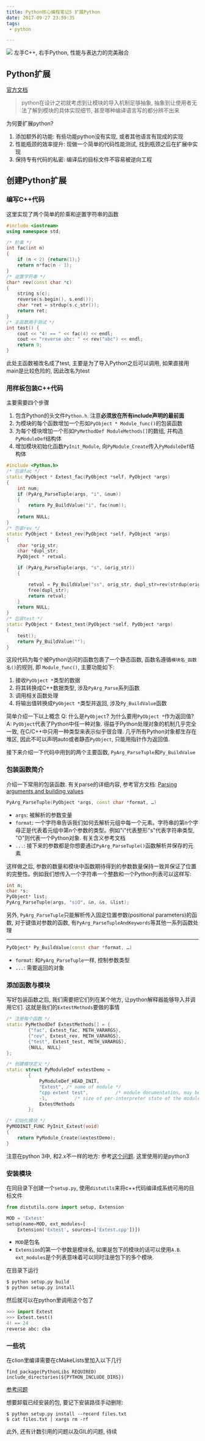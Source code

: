 ```yaml
---
title: Python核心编程笔记5 扩展Python
date: 2017-09-27 23:59:35
tags:
 - python

---
```


![](https://my-imgshare.oss-cn-shenzhen.aliyuncs.com/46228691_p0.jpg)
左手C++, 右手Python, 性能与表达力的完美融合
<!--more-->

## Python扩展
[官方文档](https://docs.python.org/3/extending/extending.html)

> python在设计之初就考虑到让模块的导入机制足够抽象, 抽象到让使用者无法了解到模块的具体实现细节, 甚至哪种编译语言写的都分辨不出来

为何要扩展python?

1. 添加额外的功能: 有些功能python没有实现, 或者其他语言有现成的实现
2. 性能瓶颈的效率提升: 现做一个简单的代码性能测试, 找到瓶颈之后在扩展中实现
3. 保持专有代码的私密: 编译后的目标文件不容易被逆向工程

## 创建Python扩展
### 编写C++代码
这里实现了两个简单的阶乘和逆置字符串的函数
```c++
#include <iostream>
using namespace std;

/* 阶乘 */
int fac(int n)
{
    if (n < 2) {return(1);}
    return n*fac(n - 1);
}
/* 逆置字符串 */
char* rev(const char *c)
{
    string s(c);
    reverse(s.begin(), s.end());
    char *ret = strdup(s.c_str());
    return ret;
}
/* 主函数用于测试 */
int test() {
    cout << "4! == " << fac(4) << endl;
    cout << "reverse abc: " << rev("abc") << endl;
    return 0;
}
```
此处主函数被改名成了test, 主要是为了导入Python之后可以调用, 如果直接用main是比较危险的, 因此改名为test

### 用样板包装C++代码
主要需要四个步骤

1. 包含Python的头文件`Python.h`. 注意**必须放在所有include声明的最前面**
2. 为模块的每个函数增加一个形如`PyObject * Module_func()`的包装函数
3. 为每个模块增加一个形如`PyMethodDef ModuleMethods[]`的数组, 并构造`PyModuleDef`结构体
4. 增加模块初始化函数`PyInit_Module`, 向`PyModule_Create`传入`PyModuleDef`结构体

```c++
#include <Python.h>
/* 包装fac */
static PyObject * Extest_fac(PyObject *self, PyObject *args)
{
    int num;
    if (PyArg_ParseTuple(args, "i", &num))
    {
        return Py_BuildValue("i", fac(num));
    }
    return NULL;
}
/* 包装rev */
static PyObject * Extest_rev(PyObject *self, PyObject *args)
{
    char *orig_str;
    char *dupl_str;
    PyObject * retval;

    if (PyArg_ParseTuple(args, "s", &orig_str))
    {

        retval = Py_BuildValue("ss", orig_str, dupl_str=rev(strdup(orig_str)));
        free(dupl_str);
        return retval;
    }
    return NULL;
}
/* 包装test */
static PyObject * Extest_test(PyObject *self, PyObject *args)
{
    test();
    return Py_BuildValue("");
}
```
这段代码为每个被Python访问的函数包裹了一个静态函数, 函数名遵循`模块名_函数名()`的规则, 即 `Module_func()`, 主要功能如下:

1. 接收`PyObject *`类型的数据
2. 将其转换成C++数据类型, 涉及`PyArg_Parse`系列函数
3. 调用相关函数处理
4. 将输出值转换成`PyObject *`类型并返回, 涉及`Py_BuildValue`函数

简单介绍一下以上概念
Q: 什么是`PyObject`? 为什么要用`PyObject *`作为返回值?
A: `PyObject`代表了Python中任一种对象. 得益于Python处理对象的机制几乎完全一致, 在C/C++中只用一种类型来表示似乎很合理. 几乎所有Python对象都生存在堆区, 因此不可以声明auto或者静态`PyObject`, 只能用指针作为返回值.

接下来介绍一下代码中用到的两个主要函数, `PyArg_ParseTuple`和`Py_BuildValue`

### 包装函数简介
介绍一下常用的包装函数. 有关parse的详细内容, 参考官方文档: [Parsing arguments and building values](https://docs.python.org/3/c-api/arg.html)
```c++
PyArg_ParseTuple(PyObject *args, const char *format, …)
```
 - `args`: 被解析的参数变量
 - `format`: 一个字符串告诉我们如何去解析元组中每一个元素。字符串的第n个字母正是代表着元组中第n个参数的类型。例如"i"代表整形"s"代表字符串类型, "O"则代表一个Python对象. 有关含义参考文档
 - `...`: 接下来的参数都是你想要通过`PyArg_ParseTuple()`函数解析并保存的元素

这样做之后, 参数的数量和模块中函数期待得到的参数数量保持一致并保证了位置的完整性。例如我们想传入一个字符串一个整数和一个Python列表可以这样写:
```c++
int n;
char *s;
PyObject* list;
PyArg_ParseTuple(args, "siO", &n, &s, &list);
```

另外, `PyArg_ParseTuple`只能解析传入固定位置参数(positional parameters)的函数, 对于键值对参数的函数, 有`PyArg_ParseTupleAndKeywords`等其他一系列函数处理

---

```c++
PyObject* Py_BuildValue(const char *format, …)
```
 - `format`: 和`PyArg_ParseTuple`一样, 控制参数类型
 - `...`: 需要返回的对象

### 添加函数与模块
写好包装函数之后, 我们需要把它们列在某个地方, 让python解释器能够导入并调用它们. 这就是我们的`ExtestMethods`要做的事情
```c++
/* 注册每个函数 */
static PyMethodDef ExtestMethods[] = {
        {"fac", Extest_fac, METH_VARARGS},
        {"rev", Extest_rev, METH_VARARGS},
        {"test", Extest_test, METH_VARARGS},
        {NULL, NULL}
};

/* 创建模块定义 */
static struct PyModuleDef extestDemo =
        {
            PyModuleDef_HEAD_INIT,
            "Extest", /* name of module */
            "cpp extent test",          /* module documentation, may be NULL */
            -1,          /* size of per-interpreter state of the module, or -1 if the module keeps state in global variables. */
            ExtestMethods
        };

/* 初始化模块 */
PyMODINIT_FUNC PyInit_Extest(void)
{
    return PyModule_Create(&extestDemo);
}
```
注意在python 3中, 和2.x不一样的地方: 参考[这个问题](https://stackoverflow.com/questions/28305731). 这里使用的是python3

### 安装模块
在同目录下创建一个`setup.py`, 使用`distutils`来将c++代码编译成系统可用的目标文件

```python
from distutils.core import setup, Extension

MOD = 'Extest'
setup(name=MOD, ext_modules=[
    Extension('Extest', sources=['Extest.cpp'])])
```
 - `MOD`是包名
 - `Extension`的第一个参数是模块名, 如果是包下的模块的话可以使用`A.B`. `ext_modules`是个列表意味着可以同时注册包下的多个模块.

在目录下运行
```bash
$ python setup.py build
$ python setup.py install
```
然后就可以在python里调用这个包了
```python
>>> import Extest
>>> Extest.test()
4! == 24
reverse abc: cba
```

### 一些坑
在clion里编译需要在cMakeLists里加入以下几行
```
find_package(PythonLibs REQUIRED)
include_directories(${PYTHON_INCLUDE_DIRS})
```
[参考问题](https://stackoverflow.com/questions/11041299/python-h-no-such-file-or-directory)

想要卸载已经安装的包, 要记下安装路径手动删除:
```
$ python setup.py install --record files.txt
$ cat files.txt | xargs rm -rf
```

此外, 还有计数引用的问题以及GIL的问题, 待续